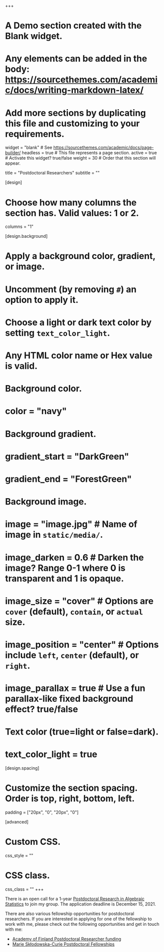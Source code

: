 +++
# A Demo section created with the Blank widget.
# Any elements can be added in the body: https://sourcethemes.com/academic/docs/writing-markdown-latex/
# Add more sections by duplicating this file and customizing to your requirements.

widget = "blank"  # See https://sourcethemes.com/academic/docs/page-builder/
headless = true  # This file represents a page section.
active = true  # Activate this widget? true/false
weight = 30  # Order that this section will appear.

title = "Postdoctoral Researchers"
subtitle = ""

[design]
  # Choose how many columns the section has. Valid values: 1 or 2.
  columns = "1"

[design.background]
  # Apply a background color, gradient, or image.
  #   Uncomment (by removing `#`) an option to apply it.
  #   Choose a light or dark text color by setting `text_color_light`.
  #   Any HTML color name or Hex value is valid.

  # Background color.
  # color = "navy"
  
  # Background gradient.
  # gradient_start = "DarkGreen"
  # gradient_end = "ForestGreen"
  
  # Background image.
  # image = "image.jpg"  # Name of image in `static/media/`.
  # image_darken = 0.6  # Darken the image? Range 0-1 where 0 is transparent and 1 is opaque.
  # image_size = "cover"  #  Options are `cover` (default), `contain`, or `actual` size.
  # image_position = "center"  # Options include `left`, `center` (default), or `right`.
  # image_parallax = true  # Use a fun parallax-like fixed background effect? true/false
  
  # Text color (true=light or false=dark).
  # text_color_light = true

[design.spacing]
  # Customize the section spacing. Order is top, right, bottom, left.
  padding = ["20px", "0", "20px", "0"]

[advanced]
 # Custom CSS. 
 css_style = ""
 
 # CSS class.
 css_class = ""
+++

There is an open call for a 1-year [Postdoctoral Research in Algebraic Statistics](https://aalto.wd3.myworkdayjobs.com/en-US/aalto/job/Otaniemi-Espoo-Finland/Postdoctoral-Researcher_R32118) to join my group. The application deadline is December 15, 2021.

There are also various fellowship opportunities for postdoctoral researchers. If you are interested in applying for one of the fellowship to work with me, please check out the following opportunities and get in touch with me:
- [Academy of Finland Postdoctoral Researcher funding](https://www.aka.fi/en/research-funding/funding-opportunities-at-a-glance/funding-for-individual-researchers/)
- [Marie Skłodowska-Curie Postdoctoral Fellowships](https://ec.europa.eu/research/mariecurieactions/actions/postdoctoral-fellowships)